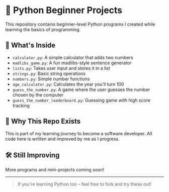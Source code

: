# 🐍 Python Beginner Projects

This repository contains beginner-level Python programs I created while learning the basics of programming.

## 📂 What's Inside

- `calculator.py`: A simple calculator that adds two numbers
- `madlibs_game.py`: A fun madlibs-style sentence generator
- `lists.py`: Takes user input and stores it in a list
- `strings.py`: Basic string operations
- `numbers.py`: Simple number functions
- `age_calculator.py`: Calculates the year you'll turn 100
- `guess_the_number.py`: A game where the user guesses the number chosen by the computer
- `guess_the_number_leaderboard.py`: Guessing game with high score tracking



## 🚀 Why This Repo Exists

This is part of my learning journey to become a software developer. All code here is written and improved by me as I progress.

## 🛠️ Still Improving

More programs and mini-projects coming soon!

---

> If you're learning Python too – feel free to fork and try these out!
